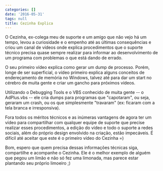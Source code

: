 ```yaml
---
categories: []
date: '2016-05-31'
tags: null
title: Cezinha Explica
---
```


O Cezinha, ex-colega meu de suporte e um amigo que não vejo há um tempo, levou a curiosidade e o empenho até as últimas consequências e criou um canal de vídeos onde explica procedimentos que o suporte técnico precisa quase sempre realizar para informar ao desenvolvimento de um programa com problemas o que está dando de errado.

O seu primeiro vídeo explica como gerar um dump de processo. Porém, longe de ser superficial, o vídeo primeiro explica alguns conceitos de endereçamento de memória no Windows, talvez até para dar um start no cérebro de muita gente e criar um gancho para próximos vídeos.

Utilizando o Debugging Tools e o VBS conhecido de muita gente -- o AdPlus.vbs -- ele cria dumps para programas que "capotaram", ou seja, geraram um crash, ou os que simplesmente "travaram" (ex: ficaram com a tela branca e irresponsiva).

Fora todos os méritos técnicos e as inúmeras vantagens de agora ter um vídeo para compartilhar com qualquer equipe de suporte que precise realizar esses procedimentos, a edição do vídeo e todo o suporte a redes sociais, além do próprio design envolvido na criação, estão impecáveis. É difícil até aceitar que este é o primeiro vídeo do Cezinha =)

Bom, espero que quem precisa dessas informações técnicas siga, compartilhe e acompanhe o Cezinha. Ele é o melhor exemplo de alguém que pegou um limão e não só fez uma limonada, mas parece estar plantando seu próprio limoeiro ;)